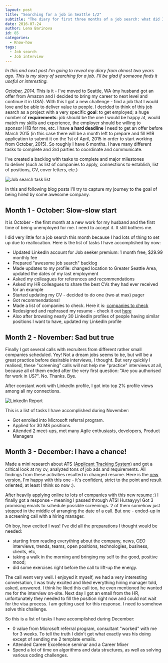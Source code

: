 ```yaml
---
layout: post
title: "Searching for a job in Seattle 1/2"
subtitle: "The diary for first three months of a job search: what did I do, how did I approach it?"
date: 2016-07-24
author: Lena Barinova
id: 85
categories:
  - Know-how
tags:
  - Job search
  - Job interview
---
```


_In this and next post I'm going to reveal my diary from almost two years ago. This is my story of searching for a job. I'll be glad if someone finds it useful or interesting._

_October, 2014._ This is it - I've moved to Seattle, WA (my husband got an offer from Amazon and I decided to bring my career to next level and continue it in USA). With this I got a new challenge - find a job that I would love and be able to deliver value to people. I decided to think of this job search as a project with a very specific **goal**: to get employed; a huge number of **requirements**: job should be the one I would be happy at, would match my skills and experience, the employer should be willing to sponsor H1B for me, etc. I have **a hard deadline** I need to get an offer before March 2015 (in this case there will be a month left to prepare and fill H1B application to submit it on the 1st of April, 2015 in order to start working from October, 2015). So roughly I have 6 months. I have many different tasks to complete and 3rd parties to coordinate and communicate.

I've created a backlog with tasks to complete and major milestones to deliver (such as list of companies to apply, connections to establish, list of positions, CV, cover letters, etc.)

<img src="{{ site.baseurl }}/img/post_img/job-search-diary-task-list.png" alt="Job search task list"/>

In this and following blog posts I'll try to capture my journey to the goal of being hired by some awesome company.

## Month 1 - October: Slow-slow start

It is October - the first month at a new work for my husband and the first time of being unemployed for me. I need to accept it. It still bothers me.

I did very little for a job search this month because I had lots of thing to set up due to reallocation. Here is the list of tasks I have accomplished by now:

* Updated LinkedIn account for Job seeker premium: 1 month free, $29.99 monthly fee
* Prepared "awesome job search" backlog
* Made updates to my profile: changed location to Greater Seattle Area, updated the dates of my last employment
* Asked my colleagues for references and recommendations
* Asked my HR colleagues to share the best CVs they had ever received for an example
* Started updating my CV - decided to do one (two at max) pager
* Got recommendations!
* Made a list of companies to check. Here it is: [companies to check](https://trello.com/c/Dzi6OHyy/4-list-companies)
* Redesigned and rephrased my resume - check it out [here](https://www.dropbox.com/s/p2oxzczik67vtxy/Jelena%20Barinova%20Resume%20Engineering%20Manager%20October%202015.pdf?dl=0)
* Also after browsing nearly 30 LinkedIn profiles of people having similar positions I want to have, updated my LinkedIn profile

## Month 2 - November: Sad but true

Finally I got several calls with recruiters from different rather small companies scheduled. Yey! Not a dream jobs seems to be, but will be a great practice before desirable interviews, I thought. But very quickly I realised, these "screening" calls will not help me "practice" interviews at all, because all of them ended after the very first question: "Are you authorised for work in US?". No. Thanks. Bye.

After constant work with LinkedIn profile, I got into top 2% profile views among all my connections.

<img src="{{ site.baseurl }}/img/post_img/job-search-diary-linkedin.png" alt="LinkedIn Report"/>

This is a list of tasks I have accomplished during November:

*   Got enrolled into Microsoft referral program.
*   Applied for 30 MS positions.
*   Attended 2 meet-ups, met many Agile enthusiasts, developers, Product Managers

## Month 3 - December: I have a chance!

Made a mini research about ATS ([Applicant Tracking System](http://en.wikipedia.org/wiki/Applicant_tracking_system)) and got a critical look at my cv, analyzed tons of job ads and requirements. All findings from these activities resulted in changed resume. Here is the [new version](https://www.dropbox.com/s/rluwzvk3faqqajo/Jelena%20Barinova%20Software%20Engineer%20December%202015.docx?dl=0), I'm happy with this one - it's confident, strict to the point and result oriented, at least I think so now :).

After heavily applying online to lots of companies with this new resume :) I finally got a response - meaning I passed through ATS! Huraayyy! Got 3 promising emails to schedule possible screenings. 2 of them somehow just stopped in the middle of arranging the date of a call. But one - ended-up in a screening call with a hiring manager.

Oh boy, how excited I was! I've did all the preparations I thought would be needed:

*   starting from reading everything about the company, news, CEO interviews, trends, teams, open positions, technologies, business, clients, etc,
*   taking a walk in the morning and bringing my self to the good, positive mood;
*   did some exercises right before the call to lift-up the energy.

The call went very well. I enjoyed it myself, we had a very interesting conversation, I was truly excited and liked everything hiring manager told, asked, answered. I think he liked this call too, he even mentioned he wanted me for the interview on-site. Next day I got an email from the HR, unfortunately they needed to fill the position right now and could not wait for the visa process. I am getting used for this response. I need to somehow solve this challenge.

So this is a list of tasks I have accomplished during December:

*   0 value from Microsoft referral program, consultant "worked" with me for 3 weeks. To tell the truth I didn't get what exactly was his doing except of sending me 2 template emails.
*   Attended Career Excellence seminar and a Career Mixer
*   Spend a lot of time on algorithms and data structures, as well as solving various coding challenges.